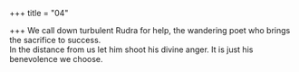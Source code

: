 +++
title = "04"

+++
We call down turbulent Rudra for help, the wandering poet who brings  the sacrifice to success.  
In the distance from us let him shoot his divine anger. It is just his  
benevolence we choose.  